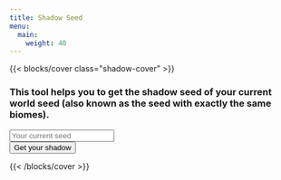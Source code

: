 ```yaml
---
title: Shadow Seed
menu:
  main:
    weight: 40
---
```


<link rel="stylesheet" href="./shadow1.css">
{{< blocks/cover class="shadow-cover"  >}}
<h3 class="mb-5">This tool helps you to get the shadow seed of your current world seed (also known as the seed with exactly the same biomes).</h3>
<div class="mx-auto">
<div class="input-group mb-3">
    
<input id="seed" type="text" class="form-control " placeholder="Your current seed" aria-label="Get your shadow seed" aria-describedby="basic-addon2">
<div class="input-group-append">
<button id="getIt" class="btn btn-primary" type="button" onclick="shadow()">Get your shadow</button>
</div>
</div> 
<div id="warning" class="warning mb-3 mx-auto "></div>
<div class="mb-3 mx-auto display-result">   
<div onClick="selectText(this);" onselect="selectText(this);" class="vw-50 result-text" id="result" style="display: none"></div>
<button id="button_clipboard" class="btn btn-primary" type="button" onclick="copy(this,'result');" style="display: none">Copy to clipboard</button>

</div> 

</div>

{{< /blocks/cover >}}

<script src="https://cdnjs.cloudflare.com/ajax/libs/bignumber.js/9.0.0/bignumber.min.js" integrity="sha512-vg7OeB3i21ZSV8k2kyAXnbFL24Rwoz+nRC6xVAddaoEQIIboCtONdpuQQ+tl56RBDEf8fT0DtcVQeip2asslmg==" crossorigin="anonymous"></script>
<script src="./shadow1.js"></script>

    
